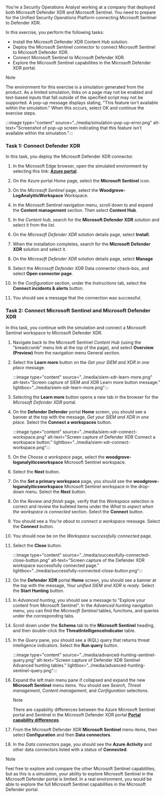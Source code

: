 You're a Security Operations Analyst working at a company that deployed both Microsoft Defender XDR and Microsoft Sentinel. You need to prepare for the Unified Security Operations Platform connecting Microsoft Sentinel to Defender XDR.

In this exercise, you perform the following tasks:

- Install the Microsoft Defender XDR Content Hub solution.
- Deploy the Microsoft Sentinel connector to connect Microsoft Sentinel to Microsoft Defender XDR.
- Connect Microsoft Sentinel to Microsoft Defender XDR.
- Explore the Microsoft Sentinel capabilities in the Microsoft Defender XDR portal.

> [!NOTE]
>The environment for this exercise is a simulation generated from the product. As a limited simulation, links on a page may not be enabled and text-based inputs that fall outside of the specified script may not be supported. A pop-up message displays stating, "This feature isn't available within the simulation." When this occurs, select OK and continue the exercise steps.
>
>
>:::image type="content" source="../media/simulation-pop-up-error.png" alt-text="Screenshot of pop-up screen indicating that this feature isn't available within the simulation.":::

### Task 1: Connect Defender XDR

In this task, you deploy the Microsoft Defender XDR connector.

1. In the Microsoft Edge browser, open the simulated environment by selecting this link: **[Azure portal]( https://app.highlights.guide/start/1c894b46-4b0a-40cb-b0f0-1e1c86c615f3?token=16d48b6c-eace-4a1f-8050-098d29d23a89)**.

1. On the Azure portal *Home* page, select the **Microsoft Sentinel** icon.

1. On the *Microsoft Sentinel* page, select the **Woodgrove-LogAnalyiticWorkspace** Workspace.

1. In the Microsoft Sentinel navigation menu, scroll down to and expand the **Content management** section. Then select **Content Hub**.

1. In the *Content hub*, search for the **Microsoft Defender XDR** solution and select it from the list.

1. On the *Microsoft Defender XDR* solution details page, select **Install**.

1. When the installation completes,  search for the **Microsoft Defender XDR** solution and select it.

1. On the *Microsoft Defender XDR* solution details page, select **Manage**

1. Select the *Microsoft Defender XDR* Data connector check-box, and select **Open connector page**.

1. In the *Configuration* section, under the *Instructions* tab, select the **Connect incidents & alerts** button.

1. You should see a message that the connection was successful.

### Task 2: Connect Microsoft Sentinel and Microsoft Defender XDR

In this task, you continue with the simulation and connect a Microsoft Sentinel workspace to Microsoft Defender XDR.

1. Navigate back to the Microsoft Sentinel *Content Hub* (using the "breadcrumb" menu link at the top of the page), and select **Overview (Preview)** from the navigation menu General section.

1. Select the **Learn more** button on the *Get your SIEM and XDR in one place* message.

    :::image type="content" source="../media/siem-xdr-learn-more.png" alt-text="Screen capture of SIEM and XDR Learn more button message." lightbox="../media/siem-xdr-learn-more.png":::

1. Selecting the **Learn more** button opens a new tab in the browser for the *Microsoft Defender XDR* portal.

1. On the **Defender Defender** portal **Home** screen, you should see a banner at the top with the message, *Get your SIEM and XDR in one place*. Select the **Connect a workspaces** button.

    :::image type="content" source="../media/siem-xdr-connect-workspace.png" alt-text="Screen capture of Defender XDR Connect a workspace button." lightbox="../media/siem-xdr-connect-workspace.png":::

1. On the *Choose a workspace* page, select the **woodgrove-loganalyiticsworkspace** Microsoft Sentinel workspace.

1. Select the **Next** button.

1. On the **Set a primary workspace** page, you should see the **woodgrove-loganalyiticsworkspace** Microsoft Sentinel workspace in the drop-down menu. Select the **Next** button.

1. On the *Review and finish* page, verify that the *Workspace* selection is correct and review the bulleted items under the *What to expect when the workspace is connected* section. Select the **Connect** button.

1. You should see a *You're about to connect a workspace* message. Select the **Connect** button.

1. You should now be on the *Workspace successfully connected* page.

1. Select the **Close** button.

    :::image type="content" source="../media/successfully-connected-close-button.png" alt-text="Screen capture of the Defender XDR workspace successfully connected page." lightbox="../media/successfully-connected-close-button.png":::

1. On the **Defender XDR** portal **Home** screen, you should see a banner at the top with the message, *Your unified SIEM and XDR is ready*. Select the **Start Hunting** button.

1. In *Advanced hunting*, you should see a message to "Explore your content from Microsoft Sentinel". In the *Advanced hunting* navigation menu, you can find the *Microsoft Sentinel* tables, functions, and queries under the corresponding tabs.

1. Scroll down under the **Schema** tab to the **Microsoft Sentinel** heading, and then double-click the **ThreatIntelligenceIndicator** table.

1. In the *Query* pane, you should see a (KQL) query that returns threat intelligence indicators. Select the **Run query** button.

    :::image type="content" source="../media/advanced-hunting-sentinel-query.png" alt-text="Screen capture of Defender XDR Sentinel Advanced hunting tables." lightbox="../media/advanced-hunting-sentinel-query.png":::

1. Expand the left main menu pane if collapsed and  expand the new **Microsoft Sentinel** menu items. You should see *Search*, *Threat management*, *Content management*, and *Configuration* selections.

    > [!NOTE]
    > There are capability differences between the Azure Microsoft Sentinel portal and Sentinel in the Microsoft Defender XDR portal **[Portal capability differences](/azure/sentinel/microsoft-sentinel-defender-portal#capability-differences-between-portals)**.

1. From the Microsoft Defender XDR **Microsoft Sentinel** menu items, then select **Configuration** and then **Data connectors**.

1. In the *Data connectors* page, you should see the **Azure Activity** and other data connectors listed with a status of **Connected**.

> [!NOTE]
> Feel free to explore and compare the other Microsoft Sentinel capabilities, but as this is a simulation, your ability to explore Microsoft Sentinel in the Microsoft Defender portal is limited. In a real environment, you would be able to explore the full Microsoft Sentinel capabilities in the Microsoft Defender portal.
